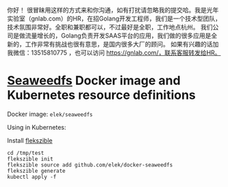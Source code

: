 你好！
很冒昧用这样的方式来和你沟通，如有打扰请忽略我的提交哈。我是光年实验室（gnlab.com）的HR，在招Golang开发工程师，我们是一个技术型团队，技术氛围非常好。全职和兼职都可以，不过最好是全职，工作地点杭州。
我们公司是做流量增长的，Golang负责开发SAAS平台的应用，我们做的很多应用是全新的，工作非常有挑战也很有意思，是国内很多大厂的顾问。
如果有兴趣的话加我微信：13515810775  ，也可以访问 https://gnlab.com/，联系客服转发给HR。
# [Seaweedfs](https://github.com/chrislusf/seaweedfs) Docker image and Kubernetes resource definitions

Docker image: `elek/seaweedfs`

Using in Kubernetes:

Install [flekszible](https://github.com/elek/flekszible)

```
cd /tmp/test
flekszible init
flekszible source add github.com/elek/docker-seaweedfs
flekszible generate
kubectl apply -f
```
